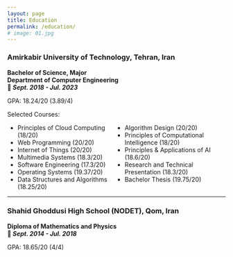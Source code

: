 ```yaml
---
layout: page
title: Education
permalink: /education/
# image: 01.jpg
---
```


### Amirkabir University of Technology, Tehran, Iran

**Bachelor of Science, Major**  
**Department of Computer Engineering**   
**📆 *Sept. 2018 - Jul. 2023***

GPA: 18.24/20 (3.89/4)

Selected Courses:
<ul style="columns: 2; -webkit-columns: 2; -moz-columns: 2;">
    <li>Principles of Cloud Computing (18/20)</li>
    <li>Web Programming (20/20)</li>
    <li>Internet of Things (20/20)</li>
    <li>Multimedia Systems (18.3/20)</li>
    <li>Software Engineering (17.3/20)</li>
    <li>Operating Systems (19.37/20)</li> 
    <li>Data Structures and Algorithms (18.25/20)</li>
    <li>Algorithm Design (20/20)</li>
    <li>Principles of Computational Intelligence (18/20)</li>
    <li>Principles & Applications of AI (18.6/20)</li>
    <li>Research and Technical Presentation (18.3/20)</li>
    <li>Bachelor Thesis (19.75/20)</li>
</ul>

***

### Shahid Ghoddusi High School (NODET), Qom, Iran
  
**Diploma of Mathematics and Physics**   
**📆 *Sept. 2014 - Jul. 2018***  

GPA: 18.65/20 (4/4) 

<script>
    const content = document.querySelector('.content');
    const container_head = document.createElement('div');
    const container_content = document.createElement('div');
    container_head.className = 'container';
    container_head.innerHTML = `
    <div class="page-title-box">
		<div class="row">
			<div class="col col-10 push-2 col-11 push-t-1 col-m-12 push-m-0">
				<h1 class="page-title">Test Score</h1>
			</div>
		</div>
	</div>
    `;
    

    container_content.className = 'container';
    container_content.innerHTML = `
    <div class="container">
        <div class="row">
            <article class="page col col-8 col-t-10 col-m-12">
                <div class="page__content">
                    <h3 id="toefl-ibt">TOEFL iBT</h3>
                    <p><strong>📆 <em>Agust 2023</em></strong></p>
                    <p>Score: 117<br>
                    Reading: 30, Listening: 30 Speaking: 29, Writing: 28</p>
                </div>
            </article>
        </div>
    </div>
    `;

    content.appendChild(container_head);
    content.appendChild(container_content);

</script>